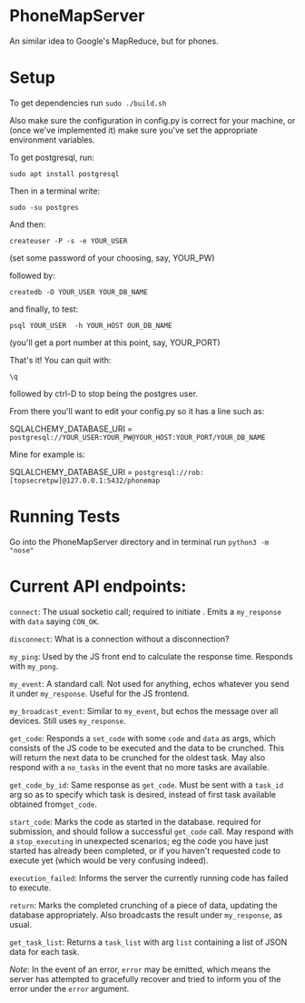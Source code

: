 # PhoneMapServer

An similar idea to Google's MapReduce, but for phones.

# Setup

To get dependencies run `sudo ./build.sh`

Also make sure the configuration in config.py is correct for your machine, or (once we've implemented it) make sure
you've set the appropriate environment variables.

To get postgresql, run:

`sudo apt install postgresql`

Then in a terminal write:

`sudo -su postgres`

And then:

`createuser -P -s -e YOUR_USER`

(set some password of your choosing, say, YOUR_PW)

followed by:

`createdb -O YOUR_USER YOUR_DB_NAME`

and finally, to test:

`psql YOUR_USER  -h YOUR_HOST OUR_DB_NAME`

(you'll get a port number at this point, say, YOUR_PORT)

That's it! You can quit with:

`\q`

followed by ctrl-D to stop being the postgres user.

From there you'll want to edit your config.py so it has a line such as:

SQLALCHEMY_DATABASE_URI = `postgresql://YOUR_USER:YOUR_PW@YOUR_HOST:YOUR_PORT/YOUR_DB_NAME`

Mine for example is:

SQLALCHEMY_DATABASE_URI = `postgresql://rob:[topsecretpw]@127.0.0.1:5432/phonemap`

# Running Tests

Go into the PhoneMapServer directory and in terminal run `python3 -m "nose"`

# Current API endpoints:

`connect`: The usual socketio call; required to initiate . Emits a `my_response` with `data` saying `CON_OK`.

`disconnect`: What is a connection without a disconnection?

`my_ping`: Used by the JS front end to calculate the response time. Responds with `my_pong`.

`my_event`: A standard call. Not used for anything, echos whatever you send it under `my_response`. Useful for the JS frontend.

`my_broadcast_event`: Similar to `my_event`, but echos the message over all devices. Still uses `my_response`.

`get_code`: Responds a `set_code` with some `code` and `data` as args, which consists of the JS code to be executed and the data to be crunched.
This will return the next data to be crunched for the oldest task.
May also respond with a `no_tasks` in the event that no more tasks are available.

`get_code_by_id`: Same response as `get_code`. Must be sent with a `task_id` arg so as to specify which task is desired, instead of first task available obtained from`get_code`.

`start_code`: Marks the code as started in the database. required for submission, and should follow a successful `get_code` call.
May respond with a `stop_executing` in unexpected scenarios; eg the code you have just started has already been 
completed, or if you haven't requested code to execute yet (which would be very confusing indeed).

`execution_failed`: Informs the server the currently running code has failed to execute.

`return`: Marks the completed crunching of a piece of data, updating the database appropriately. 
Also broadcasts the result under `my_response`, as usual.

`get_task_list`: Returns a `task_list` with arg `list` containing a list of JSON data for each task.

_Note_: In the event of an error, `error` may be emitted, which means the server has attempted to gracefully recover 
and tried to inform you of the error under the `error` argument.
